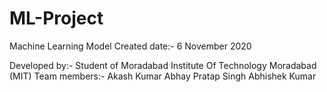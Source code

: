 # ML-Project
Machine Learning Model
Created date:-
6 November 2020

Developed by:- 
Student of Moradabad Institute Of Technology Moradabad
(MIT)
Team members:-
Akash Kumar 
Abhay Pratap Singh
Abhishek Kumar 
